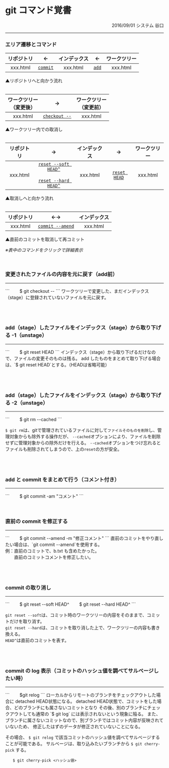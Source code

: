 <link href="style.css" rel="stylesheet"></link>

# git コマンド覚書

<div style="text-align: right">2016/09/01 システム 谷口</div>

***
### エリア遷移とコマンド
|リポジトリ|←|インデックス|←|ワークツリー|
|:--:|:--:|:--:|:--:|:--:|
|xxx.html|[`commit`](#commit)|xxx.html|[`add`](#commit)|xxx.html|
▲リポジトリへと向かう流れ
<br />
<br />

|ワークツリー<br />（変更後）|→|ワークツリー<br />（変更前）|
|:--:|:--:|:--:|
|xxx.html|[`checkout --`](#checkout)|xxx.html|
▲ワークツリー内での取消し
<br />
<br />

|リポジトリ|→|インデックス|→|ワークツリー|
|:--:|:--:|:--:|:--:|:--:|
|xxx.html|[`reset --soft HEAD^`](#softhard)<br /><br />[`reset --hard HEAD^`](#softhard)|xxx.html|[`reset HEAD`](#reset)|xxx.html|
▲取消しへと向かう流れ
<br />
<br />

|リポジトリ|←→|インデックス|
|:--:|:--:|:--:|
|xxx.html|[`commit --amend`](#amend)|xxx.html|
▲直前のコミットを取消して再コミット<br />

*※表中のコマンドをクリックで詳細表示*

<br />

### <a name="checkout">変更されたファイルの内容を元に戻す（add前）
<hr>
```
　　$ git checkout -- <file名>
```
ワークツリーで変更した、まだインデックス（stage）に登録されていないファイルを元に戻す。
<br />
<br />
<br />
<br />

### <a name="reset">add（stage）したファイルをインデックス（stage）から取り下げる -1（unstage）
<hr>
```
　　$ git reset HEAD <file名>
```
インデックス（stage）から取り下げるだけなので、ファイルの変更そのものは残る。
add したものをまとめて取り下げる場合は、`$ git reset HEAD`とする。（HEADは省略可能）
<br />
<br />
<br />
<br />

### add（stage）したファイルをインデックス（stage）から取り下げる -2（unstage）
<hr>
```
　　$ git rm --cached <file名>
```


`$ git rm`は、gitで管理されているファイルに対して`ファイルそのものを削除`し、管理対象からも除外する操作だが、
`--cached`オプションにより、ファイルを削除せずに管理対象からの除外だけを行える。
`--cached`オプションをつけ忘れるとファイルも削除されてしまうので、上の`reset`の方が安全。
<br />
<br />
<br />
<br />

### <a name="commit">add と commit をまとめて行う（コメント付き）
<hr>
```
　　$ git commit -am "コメント"
```
<br />
<br />
<br />

### <a name="amend">直前の commit を修正する
<hr>
```
　　$ git commit --amend -m "修正コメント"
```
直前のコミットをやり直したい場合は、`git commit --amend`を使用する。<br />
例：直前のコミットで、b.txt も含めたかった。<br />
　　直前のコミットコメントを修正したい。
<br />
<br />
<br />
<br />

### <a name="softhard">commit の取り消し
<hr>
```
　　$ git reset --soft HEAD^
　　$ git reset --hard HEAD^
```

`git reset --soft`は、コミット時のワークツリーの内容をそのままで、コミットだけを取り消す。<br />
`git reset --hard`は、コミットを取り消した上で、ワークツリーの内容も書き換える。<br />
`HEAD^`は直前のコミットを表す。
<br />
<br />
<br />
<br />

### commit の log 表示（コミットのハッシュ値を調べてサルベージしたい時）
<hr>
```
　　$git relog
```
ローカルからリモートのブランチをチェックアウトした場合に detached HEAD状態になる。
detached HEAD状態で、コミットをした場合、どのブランチにも属さないコミットとなり
その後、別のブランチにチェックアウトしても通常の `$ git log` には表示されないという現象に陥る。
また、ブランチに属さないコミットなので、別ブランチではコミット内容が反映されていないため、
修正したはずのデータが修正されていないことになる。

その場合、 `$ git relog` で該当コミットのハッシュ値を調べてサルベージすることが可能である。
サルベージは、取り込みたいブランチから `$ git cherry-pick` する。

```
　　$ git cherry-pick <ハッシュ値>
```
<br />
